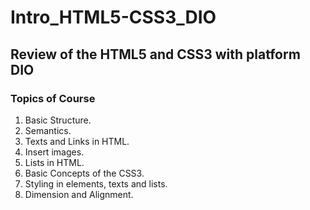 # Intro_HTML5-CSS3_DIO
## Review of the HTML5 and CSS3 with platform DIO
### Topics of Course

1. Basic Structure.
2. Semantics.
3. Texts and Links in HTML.
4. Insert images.
5. Lists in HTML.
6. Basic Concepts of the CSS3.
7. Styling in elements, texts and lists.
8. Dimension and Alignment.
